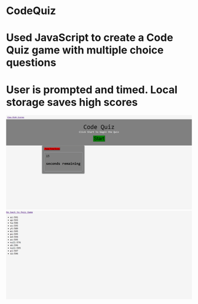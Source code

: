 # CodeQuiz
# Used JavaScript to create a Code Quiz game with multiple choice questions
# User is prompted and timed.  Local storage saves high scores 
![screen shot of code quiz page](/assets/images/CodeQuizSreenShot.png)
![screen shot of high scores page](/assets/images/HighScoresScreenShot.png)